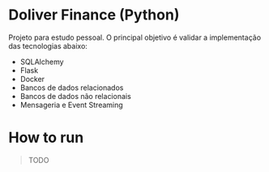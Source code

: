 # Doliver Finance (Python)
Projeto para estudo pessoal. O principal objetivo é validar a implementação das tecnologias abaixo:

- SQLAlchemy
- Flask
- Docker
- Bancos de dados relacionados
- Bancos de dados não relacionais
- Mensageria e Event Streaming

# How to run
> TODO